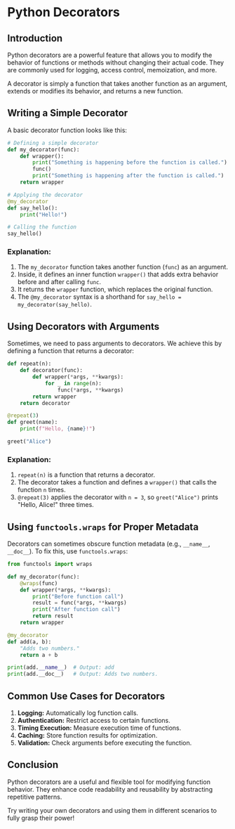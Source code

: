 # Python Decorators

## Introduction

Python decorators are a powerful feature that allows you to modify the behavior of functions or methods without changing their actual code. They are commonly used for logging, access control, memoization, and more.

A decorator is simply a function that takes another function as an argument, extends or modifies its behavior, and returns a new function.

## Writing a Simple Decorator

A basic decorator function looks like this:

```python
# Defining a simple decorator
def my_decorator(func):
    def wrapper():
        print("Something is happening before the function is called.")
        func()
        print("Something is happening after the function is called.")
    return wrapper

# Applying the decorator
@my_decorator
def say_hello():
    print("Hello!")

# Calling the function
say_hello()
```

### Explanation:
1. The `my_decorator` function takes another function (`func`) as an argument.
2. Inside, it defines an inner function `wrapper()` that adds extra behavior before and after calling `func`.
3. It returns the `wrapper` function, which replaces the original function.
4. The `@my_decorator` syntax is a shorthand for `say_hello = my_decorator(say_hello)`.

## Using Decorators with Arguments

Sometimes, we need to pass arguments to decorators. We achieve this by defining a function that returns a decorator:

```python
def repeat(n):
    def decorator(func):
        def wrapper(*args, **kwargs):
            for _ in range(n):
                func(*args, **kwargs)
        return wrapper
    return decorator

@repeat(3)
def greet(name):
    print(f"Hello, {name}!")

greet("Alice")
```

### Explanation:
1. `repeat(n)` is a function that returns a decorator.
2. The decorator takes a function and defines a `wrapper()` that calls the function `n` times.
3. `@repeat(3)` applies the decorator with `n = 3`, so `greet("Alice")` prints "Hello, Alice!" three times.

## Using `functools.wraps` for Proper Metadata

Decorators can sometimes obscure function metadata (e.g., `__name__`, `__doc__`). To fix this, use `functools.wraps`:

```python
from functools import wraps

def my_decorator(func):
    @wraps(func)
    def wrapper(*args, **kwargs):
        print("Before function call")
        result = func(*args, **kwargs)
        print("After function call")
        return result
    return wrapper

@my_decorator
def add(a, b):
    "Adds two numbers."
    return a + b

print(add.__name__)  # Output: add
print(add.__doc__)   # Output: Adds two numbers.
```

## Common Use Cases for Decorators

1. **Logging:** Automatically log function calls.
2. **Authentication:** Restrict access to certain functions.
3. **Timing Execution:** Measure execution time of functions.
4. **Caching:** Store function results for optimization.
5. **Validation:** Check arguments before executing the function.

## Conclusion

Python decorators are a useful and flexible tool for modifying function behavior. They enhance code readability and reusability by abstracting repetitive patterns.

Try writing your own decorators and using them in different scenarios to fully grasp their power!

